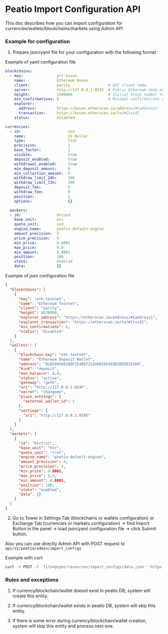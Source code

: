 # Peatio Import Configuration API

This doc describes how you can import configuration for currencies/wallets/blockchains/markets using Admin API

### Example for configuration

1. Prepare json/yaml file for your configuration with the following format

Example of yaml configuration file

```yaml
blockchains:
  - key:               prt-kovan
    name:              Ethereum Kovan
    client:            parity                 # API client name.
    server:            http://127.0.0.1:8545  # Public Ethereum node endpoint. IMPORTANT: full syncmode.
    height:            2500000                # Initial block number from which sync will be started.
    min_confirmations: 6                      # Minimal confirmations needed for withdraw and deposit confirmation.
    explorer:
      address:         https://kovan.etherscan.io/address/#{address}
      transaction:     https://kovan.etherscan.io/tx/#{txid}
    status:            disabled

currencies:
  - id:                     usd
    name:                   US Dollar
    type:                   fiat
    precision:              2
    base_factor:            1
    visible:                true
    deposit_enabled:        true
    withdrawal_enabled:     true
    min_deposit_amount:     0
    min_collection_amount:  0
    withdraw_limit_24h:     100
    withdraw_limit_72h:     200
    deposit_fee:            0
    withdraw_fee:           0
    position:               1
    options:                {}

  markets:
  - id:                btcusd
    base_unit:         btc
    quote_unit:        usd
    engine_name:       peatio-default-engine
    amount_precision:  4
    price_precision:   4
    min_price:         0.0001
    max_price:         0.0
    min_amount:        0.0001
    position:          100
    state:             enabled
    data:              {}
```


Example of json configuration file

```json
{
  "blockchains": [
    {
      "key": "eth-testnet",
      "name": "Ethereum Testnet",
      "client": "parity",
      "height": 8670000,
      "explorer_address": "https://etherscan.io/address/#{address}",
      "explorer_transaction": "https://etherscan.io/tx/#{txid}",
      "min_confirmations": 6,
      "status": "disabled"
    }
  ],
  "wallets": [
    {
      "blockchain_key": "eth-testnet",
      "name": "Ethereum Deposit Wallet",
      "address": "0x828058628DF254Ebf252e0b1b5393D1DED91E369",
      "kind": "deposit",
      "max_balance": 0.0,
      "status": "active",
      "gateway": "geth",
      "uri": "http://127.0.0.1:8545",
      "secret": "changeme",
      "plain_settings": {
        "external_wallet_id": 1
      },
      "settings": {
        "uri": "http://127.0.0.1:8545"
      }
    }
  ],
  "markets": [
    {
      "id": "btctrst",
      "base_unit": "btc",
      "quote_unit": "trst",
      "engine_name": "peatio-default-engine",
      "amount_precision": 4,
      "price_precision": 4,
      "min_price": 0.0001,
      "max_price": 0.0,
      "min_amount": 0.0001,
      "position": 100,
      "state": "enabled",
      "data": {}
    }
  ]
}
```

2. Go to Tower in Settings Tab (blockchains or wallets configuration) or Exchange Tab (currencies or markets configuration) -> find Import Button in the panel -> load json/yaml configuration file -> click Submit button.

Also you can use directly Admin API with POST request to `api/v2/peatio/admin/import_configs`

Example with curl:

```bash
curl -X POST -F 'file=@spec/resources/import_configs/data.json' 'https://opendax.cloud/api/v2/admin/import_configs'
```

### Rules and exceptions

1. If currency/blockchain/wallet doesnt exist in peatio DB, system will create this entity.

2. If currency/blockchain/wallet exists in peatio DB, system will skip this entity.

3. If there is some error during currency/blockchain/wallet creation, system will skip this entity and process next one.
